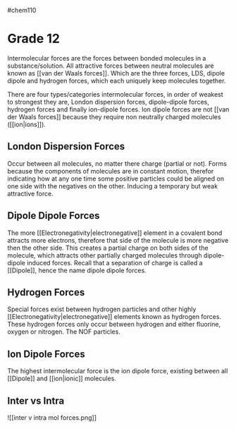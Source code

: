 #chem110 

# Grade 12
Intermolecular forces are the forces between bonded molecules in a substance/solution. All attractive forces between neutral molecules are known as [[van der Waals forces]]. Which are the three forces, LDS, dipole dipole and hydrogen forces, which each uniquely keep molecules together. 

There are four types/categories intermolecular forces, in order of weakest to strongest they are, London dispersion forces, dipole-dipole forces, hydrogen forces and finally ion-dipole forces. Ion dipole forces are not [[van der Waals forces]] because they require non neutrally charged molecules ([[ion|ions]]).

## London Dispersion Forces
Occur between all molecules, no matter there charge (partial or not). Forms because the components of molecules are in constant motion, therefor indicating how at any one time some positive particles could be aligned on one side with the negatives on the other. Inducing a temporary but weak attractive force. 

## Dipole Dipole Forces
The more [[Electronegativity|electronegative]] element in a covalent bond attracts more electrons, therefore that side of the molecule is more negative then the other side. This creates a partial charge on both sides of the molecule, which attracts other partially charged molecules through dipole-dipole induced forces. Recall that a separation of charge is called a [[Dipole]], hence the name dipole dipole forces. 

## Hydrogen Forces
Special forces exist between hydrogen particles and other highly [[Electronegativity|electronegative]] elements known as hydrogen forces. These hydrogen forces only occur between hydrogen and either fluorine, oxygen or nitrogen. The NOF particles. 

## Ion Dipole Forces
The highest intermolecular force is the ion dipole force, existing between all [[Dipole]] and [[ion|ionic]] molecules. 


## Inter vs Intra


![[inter v intra mol forces.png]]

